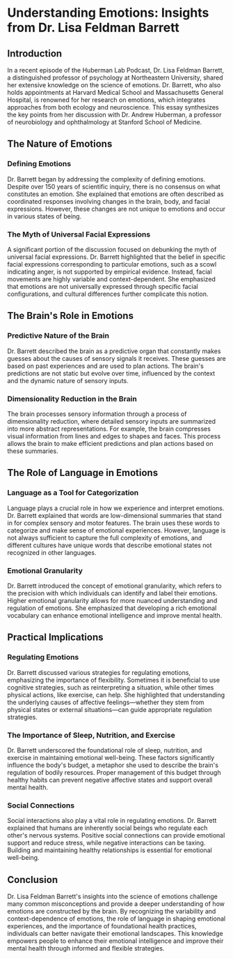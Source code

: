 # Understanding Emotions: Insights from Dr. Lisa Feldman Barrett

## Introduction

In a recent episode of the Huberman Lab Podcast, Dr. Lisa Feldman Barrett, a distinguished professor of psychology at Northeastern University, shared her extensive knowledge on the science of emotions. Dr. Barrett, who also holds appointments at Harvard Medical School and Massachusetts General Hospital, is renowned for her research on emotions, which integrates approaches from both ecology and neuroscience. This essay synthesizes the key points from her discussion with Dr. Andrew Huberman, a professor of neurobiology and ophthalmology at Stanford School of Medicine.

## The Nature of Emotions

### Defining Emotions

Dr. Barrett began by addressing the complexity of defining emotions. Despite over 150 years of scientific inquiry, there is no consensus on what constitutes an emotion. She explained that emotions are often described as coordinated responses involving changes in the brain, body, and facial expressions. However, these changes are not unique to emotions and occur in various states of being.

### The Myth of Universal Facial Expressions

A significant portion of the discussion focused on debunking the myth of universal facial expressions. Dr. Barrett highlighted that the belief in specific facial expressions corresponding to particular emotions, such as a scowl indicating anger, is not supported by empirical evidence. Instead, facial movements are highly variable and context-dependent. She emphasized that emotions are not universally expressed through specific facial configurations, and cultural differences further complicate this notion.

## The Brain's Role in Emotions

### Predictive Nature of the Brain

Dr. Barrett described the brain as a predictive organ that constantly makes guesses about the causes of sensory signals it receives. These guesses are based on past experiences and are used to plan actions. The brain's predictions are not static but evolve over time, influenced by the context and the dynamic nature of sensory inputs.

### Dimensionality Reduction in the Brain

The brain processes sensory information through a process of dimensionality reduction, where detailed sensory inputs are summarized into more abstract representations. For example, the brain compresses visual information from lines and edges to shapes and faces. This process allows the brain to make efficient predictions and plan actions based on these summaries.

## The Role of Language in Emotions

### Language as a Tool for Categorization

Language plays a crucial role in how we experience and interpret emotions. Dr. Barrett explained that words are low-dimensional summaries that stand in for complex sensory and motor features. The brain uses these words to categorize and make sense of emotional experiences. However, language is not always sufficient to capture the full complexity of emotions, and different cultures have unique words that describe emotional states not recognized in other languages.

### Emotional Granularity

Dr. Barrett introduced the concept of emotional granularity, which refers to the precision with which individuals can identify and label their emotions. Higher emotional granularity allows for more nuanced understanding and regulation of emotions. She emphasized that developing a rich emotional vocabulary can enhance emotional intelligence and improve mental health.

## Practical Implications

### Regulating Emotions

Dr. Barrett discussed various strategies for regulating emotions, emphasizing the importance of flexibility. Sometimes it is beneficial to use cognitive strategies, such as reinterpreting a situation, while other times physical actions, like exercise, can help. She highlighted that understanding the underlying causes of affective feelings—whether they stem from physical states or external situations—can guide appropriate regulation strategies.

### The Importance of Sleep, Nutrition, and Exercise

Dr. Barrett underscored the foundational role of sleep, nutrition, and exercise in maintaining emotional well-being. These factors significantly influence the body's budget, a metaphor she used to describe the brain's regulation of bodily resources. Proper management of this budget through healthy habits can prevent negative affective states and support overall mental health.

### Social Connections

Social interactions also play a vital role in regulating emotions. Dr. Barrett explained that humans are inherently social beings who regulate each other's nervous systems. Positive social connections can provide emotional support and reduce stress, while negative interactions can be taxing. Building and maintaining healthy relationships is essential for emotional well-being.

## Conclusion

Dr. Lisa Feldman Barrett's insights into the science of emotions challenge many common misconceptions and provide a deeper understanding of how emotions are constructed by the brain. By recognizing the variability and context-dependence of emotions, the role of language in shaping emotional experiences, and the importance of foundational health practices, individuals can better navigate their emotional landscapes. This knowledge empowers people to enhance their emotional intelligence and improve their mental health through informed and flexible strategies.